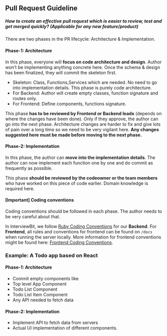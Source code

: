 ## Pull Request Guideline

##### How to create an effective pull request which is easier to review, test and get merged quickly? (Applicable for any new feature/product)

There are two phases in the PR lifecycle: Architecture & Implementation.

#### Phase-1: Architecture

In this phase, everyone will **focus on code architecture and design**. Author won’t be implementing anything concrete here. Once the schema & design has been finalized, they will commit the skeleton first.

* Skeleton: Class, Functions,Services which are needed. No need to go into implementation details. This phase is purely code architecture.
* For Backend: Author will create empty classes, function signature and routes only.
* For Frontend: Define components, functions signature.

This phase **has to be reviewed by Frontend or Backend leads** (depends on where the changes have been done). Only if they approve, the author can go into the next phase. Architecture changes are harder to fix and give lots of pain over a long time so we need to be very vigilant here. **Any changes suggested here must be made before moving to the next phase.**

#### Phase-2: Implementation
In this phase, the author can **move into the implementation details**. The author can now implement each function one by one and do commit as frequently as possible.

This phase **should be reviewed by the codeowner or the team members** who have worked on this piece of code earlier. Domain knowledge is required here.

#### [Important] Coding conventions
Coding conventions should be followed in each phase. The author needs to be very careful about that.

In InterviewBit, we follow [Ruby Coding Conventions](https://github.com/KingsGambitLab/styleguide/blob/master/ruby_coding_conventions.md) for our **Backend**.
For **Frontend**, all rules and conventions for frontend can be found on `/docs` when running the server locally. More information for frontend conventions might be found here: [Frontend Coding Conventions](https://github.com/KingsGambitLab/styleguide/blob/master/frontend_coding_conventions.md).


### Example: A Todo app based on React

#### Phase-1: Architecture

* Commit empty components like
* Top level App Component
* Todo List Component
* Todo List Item Component
* Any API needed to fetch data

#### Phase-2: Implementation

* Implement API to fetch data from servers
* Actual UI implementation of different components.
